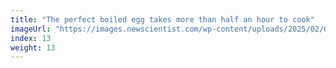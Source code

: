 ```yaml
---
title: "The perfect boiled egg takes more than half an hour to cook"
imageUrl: "https://images.newscientist.com/wp-content/uploads/2025/02/05150121/SEI_238664712.jpg?width=788"
index: 13
weight: 13
---
```

